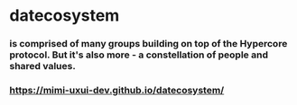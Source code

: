 # datecosystem

### is comprised of many groups building on top of the Hypercore protocol. But it's also more - a constellation of people and shared values.

### https://mimi-uxui-dev.github.io/datecosystem/
